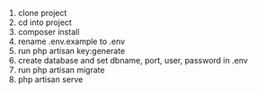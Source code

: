 1. clone project
2. cd into project
3. composer install
4. rename .env.example to .env
5. run php artisan key:generate
6. create database and set dbname, port, user, password in .env
7. run php artisan migrate
8. php artisan serve
